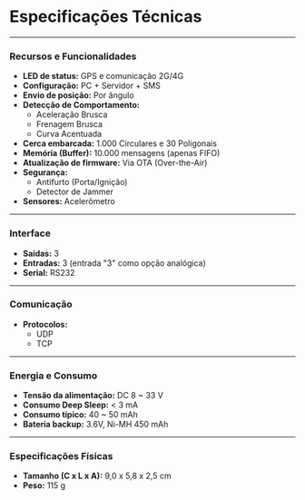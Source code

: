 # Especificações Técnicas

---

### Recursos e Funcionalidades

* **LED de status:** GPS e comunicação 2G/4G
* **Configuração:** PC + Servidor + SMS
* **Envio de posição:** Por ângulo
* **Detecção de Comportamento:**
    * Aceleração Brusca
    * Frenagem Brusca
    * Curva Acentuada
* **Cerca embarcada:** 1.000 Circulares e 30 Poligonais
* **Memória (Buffer):** 10.000 mensagens (apenas FIFO)
* **Atualização de firmware:** Via OTA (Over-the-Air)
* **Segurança:**
    * Antifurto (Porta/Ignição)
    * Detector de Jammer
* **Sensores:** Acelerômetro

---

### Interface

* **Saídas:** 3
* **Entradas:** 3 (entrada "3" como opção analógica)
* **Serial:** RS232

---

### Comunicação

* **Protocolos:**
    * UDP
    * TCP

---

### Energia e Consumo

* **Tensão da alimentação:** DC 8 ~ 33 V
* **Consumo Deep Sleep:** < 3 mA
* **Consumo típico:** 40 ~ 50 mAh
* **Bateria backup:** 3.6V, Ni-MH 450 mAh

---

### Especificações Físicas

* **Tamanho (C x L x A):** 9,0 x 5,8 x 2,5 cm
* **Peso:** 115 g
